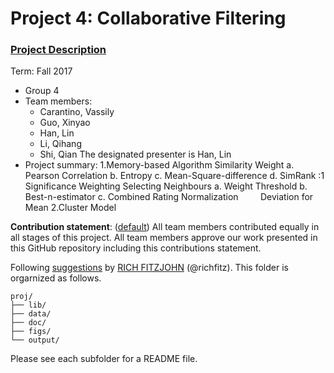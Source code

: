 # Project 4: Collaborative Filtering

### [Project Description](doc/project4_desc.md)

Term: Fall 2017

+ Group 4
+ Team members:
	+ Carantino, Vassily
	+ Guo, Xinyao
	+ Han, Lin
	+ Li, Qihang
	+ Shi, Qian
The designated presenter is Han, Lin
+ Project summary: 
1.Memory-based Algorithm
Similarity Weight
          a. Pearson Correlation
          b. Entropy
          c. Mean-Square-difference
          d. SimRank :1
Significance Weighting
Selecting Neighbours
          a. Weight Threshold
          b. Best-n-estimator
          c. Combined
Rating Normalization
          Deviation for Mean
2.Cluster Model

	
**Contribution statement**: ([default](doc/a_note_on_contributions.md)) All team members contributed equally in all stages of this project. All team members approve our work presented in this GitHub repository including this contributions statement. 

Following [suggestions](http://nicercode.github.io/blog/2013-04-05-projects/) by [RICH FITZJOHN](http://nicercode.github.io/about/#Team) (@richfitz). This folder is orgarnized as follows.

```
proj/
├── lib/
├── data/
├── doc/
├── figs/
└── output/
```

Please see each subfolder for a README file.
